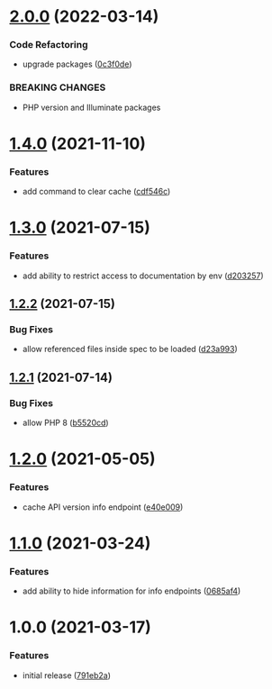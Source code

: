 # [2.0.0](https://github.com/chriha/laravel-api-documentation/compare/v1.4.0...v2.0.0) (2022-03-14)


### Code Refactoring

* upgrade packages ([0c3f0de](https://github.com/chriha/laravel-api-documentation/commit/0c3f0de363cdbcedff61b8719dc86b49d8774fc4))


### BREAKING CHANGES

* PHP version and Illuminate packages

# [1.4.0](https://github.com/chriha/laravel-api-documentation/compare/v1.3.0...v1.4.0) (2021-11-10)


### Features

* add command to clear cache ([cdf546c](https://github.com/chriha/laravel-api-documentation/commit/cdf546cf6799233d81ca790c50e8510d77ca0117))

# [1.3.0](https://github.com/chriha/laravel-api-documentation/compare/v1.2.2...v1.3.0) (2021-07-15)


### Features

* add ability to restrict access to documentation by env ([d203257](https://github.com/chriha/laravel-api-documentation/commit/d20325751dfb71019645d645ae405ae437d9d047))

## [1.2.2](https://github.com/chriha/laravel-api-documentation/compare/v1.2.1...v1.2.2) (2021-07-15)


### Bug Fixes

* allow referenced files inside spec to be loaded ([d23a993](https://github.com/chriha/laravel-api-documentation/commit/d23a9932e97e7bf2ef54b1c9e9c34420c19e3c4e))

## [1.2.1](https://github.com/chriha/laravel-api-documentation/compare/v1.2.0...v1.2.1) (2021-07-14)


### Bug Fixes

* allow PHP 8 ([b5520cd](https://github.com/chriha/laravel-api-documentation/commit/b5520cd31ef2bcbedc0dd22c3ca883b2bbc6ed24))

# [1.2.0](https://github.com/chriha/laravel-api-documentation/compare/v1.1.0...v1.2.0) (2021-05-05)


### Features

* cache API version info endpoint ([e40e009](https://github.com/chriha/laravel-api-documentation/commit/e40e0096c54a2665608dde443274f6ec1e160708))

# [1.1.0](https://github.com/chriha/laravel-api-documentation/compare/v1.0.0...v1.1.0) (2021-03-24)


### Features

* add ability to hide information for info endpoints ([0685af4](https://github.com/chriha/laravel-api-documentation/commit/0685af426a37112546ed65dafea6a246aff7ad41))

# 1.0.0 (2021-03-17)


### Features

* initial release ([791eb2a](https://github.com/chriha/laravel-api-documentation/commit/791eb2a98c4fb8a5d20ec0d372153818905d6228))
